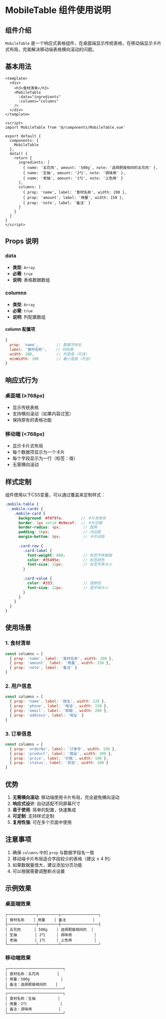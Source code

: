 # MobileTable 组件使用说明

## 组件介绍

`MobileTable` 是一个响应式表格组件，在桌面端显示传统表格，在移动端显示卡片式布局，完美解决移动端表格横向滚动的问题。

## 基本用法

```vue
<template>
  <div>
    <h3>食材清单</h3>
    <MobileTable 
      :data="ingredients"
      :columns="columns"
    />
  </div>
</template>

<script>
import MobileTable from '@/components/MobileTable.vue'

export default {
  components: {
    MobileTable
  },
  data() {
    return {
      ingredients: [
        { name: '五花肉', amount: '500g', note: '选择肥瘦相间的五花肉' },
        { name: '生抽', amount: '2勺', note: '调味用' },
        { name: '老抽', amount: '1勺', note: '上色用' }
      ],
      columns: [
        { prop: 'name', label: '食材名称', width: 200 },
        { prop: 'amount', label: '用量', width: 150 },
        { prop: 'note', label: '备注' }
      ]
    }
  }
}
</script>
```

## Props 说明

### data

- **类型**: `Array`
- **必需**: `true`
- **说明**: 表格数据数组

### columns

- **类型**: `Array`
- **必需**: `true`
- **说明**: 列配置数组

#### column 配置项

```javascript
{
  prop: 'name',        // 数据字段名
  label: '食材名称',    // 列标题
  width: 200,          // 列宽度（可选）
  minWidth: 100        // 最小宽度（可选）
}
```

## 响应式行为

### 桌面端 (≥768px)

- 显示传统表格
- 支持横向滚动（如果内容过宽）
- 保持原有的表格功能

### 移动端 (<768px)

- 显示卡片式布局
- 每个数据项显示为一个卡片
- 每个字段显示为一行（标签：值）
- 无需横向滚动

## 样式定制

组件使用以下CSS变量，可以通过覆盖来定制样式：

```scss
.mobile-table {
  .mobile-cards {
    .mobile-card {
      background: #f8f9fa;        // 卡片背景色
      border: 1px solid #e9ecef;  // 卡片边框
      border-radius: 4px;          // 圆角
      padding: 16px;               // 内边距
      margin-bottom: 8px;          // 卡片间距
      
      .card-row {
        .card-label {
          font-weight: 600;        // 标签字体粗细
          color: #35495e;          // 标签颜色
          font-size: 12px;         // 标签字体大小
        }
        
        .card-value {
          color: #333;             // 值颜色
          font-size: 12px;         // 值字体大小
        }
      }
    }
  }
}
```

## 使用场景

### 1. 食材清单

```javascript
const columns = [
  { prop: 'name', label: '食材名称', width: 200 },
  { prop: 'amount', label: '用量', width: 150 },
  { prop: 'note', label: '备注' }
]
```

### 2. 用户信息

```javascript
const columns = [
  { prop: 'name', label: '姓名', width: 120 },
  { prop: 'phone', label: '电话', width: 150 },
  { prop: 'email', label: '邮箱', width: 200 },
  { prop: 'address', label: '地址' }
]
```

### 3. 订单信息

```javascript
const columns = [
  { prop: 'orderNo', label: '订单号', width: 150 },
  { prop: 'product', label: '商品', width: 200 },
  { prop: 'price', label: '价格', width: 100 },
  { prop: 'status', label: '状态', width: 100 }
]
```

## 优势

1. **无需横向滚动**: 移动端使用卡片布局，完全避免横向滚动
2. **响应式设计**: 自动适配不同屏幕尺寸
3. **易于使用**: 简单的配置，快速集成
4. **可定制**: 支持样式定制
5. **复用性强**: 可在多个页面中使用

## 注意事项

1. 确保 `columns` 中的 `prop` 与数据字段名一致
2. 移动端卡片布局适合字段较少的表格（建议 ≤ 4 列）
3. 如果数据量很大，建议添加分页功能
4. 可以根据需要调整断点设置

## 示例效果

### 桌面端效果

```
┌─────────────┬─────────┬─────────────────┐
│ 食材名称    │ 用量    │ 备注            │
├─────────────┼─────────┼─────────────────┤
│ 五花肉      │ 500g    │ 选择肥瘦相间的  │
│ 生抽        │ 2勺     │ 调味用          │
│ 老抽        │ 1勺     │ 上色用          │
└─────────────┴─────────┴─────────────────┘
```

### 移动端效果

```
┌─────────────────────────┐
│ 食材名称：五花肉        │
│ 用量：500g              │
│ 备注：选择肥瘦相间的    │
└─────────────────────────┘
┌─────────────────────────┐
│ 食材名称：生抽          │
│ 用量：2勺               │
│ 备注：调味用            │
└─────────────────────────┘
```
